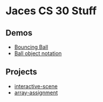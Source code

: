 # Jaces CS 30 Stuff

## Demos

- [Bouncing Ball](01-ball)
- [Ball object notation](03-ball-object)

## Projects
 - [interactive-scene](02-interactive-scene)
 - [array-assignment](array-assignment)